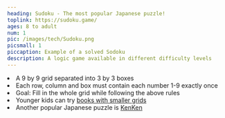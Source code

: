 ```yaml
---
heading: Sudoku - The most popular Japanese puzzle!
toplink: https://sudoku.game/
ages: 8 to adult
num: 1
pic: /images/tech/Sudoku.png
picsmall: 1
piccaption: Example of a solved Sodoku
description: A logic game available in different difficulty levels
---
```


<li>A 9 by 9 grid separated into 3 by 3 boxes</li>

<li>Each row, column and box must contain each number 1-9 exactly once</li>

<li>Goal: Fill in the whole grid while following the above rules</li>

<li>Younger kids can try <a href="https://smile.amazon.com/First-Sudoku-Dover-Childrens-Activity/dp/0486450740/">books with smaller grids</a></li>

<li>Another popular Japanese puzzle is <a href="https://smile.amazon.com/Will-Shortz-Presents-KenKen-Easiest/dp/0312547390/">KenKen</a></li>

